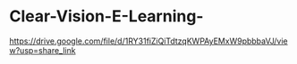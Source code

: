# Clear-Vision-E-Learning-
https://drive.google.com/file/d/1RY31fiZiQiTdtzqKWPAyEMxW9pbbbaVJ/view?usp=share_link
